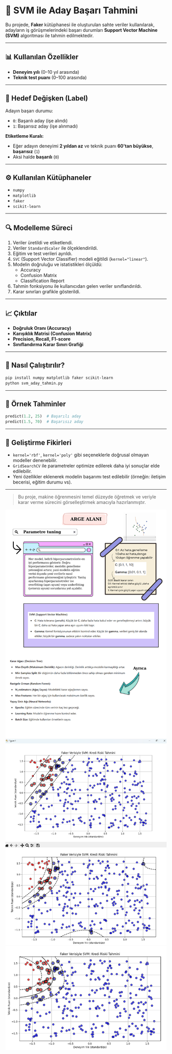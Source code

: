 # 💼 SVM ile Aday Başarı Tahmini

Bu projede, **Faker** kütüphanesi ile oluşturulan sahte veriler kullanılarak, adayların iş görüşmelerindeki başarı durumları **Support Vector Machine (SVM)** algoritması ile tahmin edilmektedir.

---

## 📊 Kullanılan Özellikler
- **Deneyim yılı** (0–10 yıl arasında)
- **Teknik test puanı** (0–100 arasında)

---

## 🎯 Hedef Değişken (Label)
Adayın başarı durumu:
- `0`: Başarılı aday (işe alındı)
- `1`: Başarısız aday (işe alınmadı)

**Etiketleme Kuralı:**
- Eğer adayın deneyimi **2 yıldan az** ve teknik puanı **60'tan büyükse**, **başarısız** (`1`)
- Aksi halde **başarılı** (`0`)

---

## ⚙️ Kullanılan Kütüphaneler
- `numpy`
- `matplotlib`
- `faker`
- `scikit-learn`

---

## 🔍 Modelleme Süreci
1. Veriler üretildi ve etiketlendi.
2. Veriler `StandardScaler` ile ölçeklendirildi.
3. Eğitim ve test verileri ayrıldı.
4. `SVC` (Support Vector Classifier) modeli eğitildi (`kernel="linear"`).
5. Modelin doğruluğu ve istatistikleri ölçüldü:
   - Accuracy
   - Confusion Matrix
   - Classification Report
6. Tahmin fonksiyonu ile kullanıcıdan gelen veriler sınıflandırıldı.
7. Karar sınırları grafikle gösterildi.

---

## 📈 Çıktılar
- **Doğruluk Oranı (Accuracy)**
- **Karışıklık Matrisi (Confusion Matrix)**
- **Precision, Recall, F1-score**
- **Sınıflandırma Karar Sınırı Grafiği**

---

## 🚀 Nasıl Çalıştırılır?
```bash
pip install numpy matplotlib faker scikit-learn
python svm_aday_tahmin.py
```

---

## 🔮 Örnek Tahminler
```python
predict(1.2, 25)  # Başarılı aday
predict(1.5, 70)  # Başarısız aday
```

---

## 📌 Geliştirme Fikirleri
- `kernel='rbf'`, `kernel='poly'` gibi seçeneklerle doğrusal olmayan modeller denenebilir.
- `GridSearchCV` ile parametreler optimize edilerek daha iyi sonuçlar elde edilebilir.
- Yeni özellikler eklenerek modelin başarımı test edilebilir (örneğin: iletişim becerisi, eğitim durumu vs).

---

> Bu proje, makine öğrenmesini temel düzeyde öğretmek ve veriyle karar verme sürecini görselleştirmek amacıyla hazırlanmıştır.

![ARGE](SVM/image/Arge.png)
![Linear](SVM/image/Linear.png)
![Poly](SVM/image/poly.png)
![Rbf](SVM/image/rbf.png)

